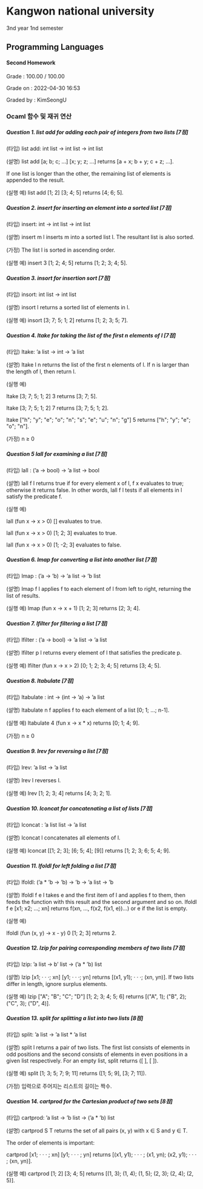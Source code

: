 # Kangwon national university

3nd year 1nd semester

## Programming Languages
#### Second Homework
Grade : 100.00 / 100.00

Grade on : 2022-04-30 16:53

Graded by	: KimSeongU

### Ocaml 함수 및 재귀 연산

##### Question 1. list add for adding each pair of integers from two lists [7점]
(타입) list add: int list -> int list -> int list

(설명) list add [a; b; c; ...] [x; y; z; ...] returns [a + x; b + y; c + z; ...].

If one list is longer than the other, the remaining list of elements is appended to the result.

(실행 예) list add [1; 2] [3; 4; 5] returns [4; 6; 5].




##### Question 2. insert for inserting an element into a sorted list [7점]
(타입) insert: int -> int list -> int list

(설명) insert m l inserts m into a sorted list l. The resultant list is also sorted.

(가정) The list l is sorted in ascending order.

(실행 예) insert 3 [1; 2; 4; 5] returns [1; 2; 3; 4; 5].




##### Question 3. insort for insertion sort [7점]
(타입) insort: int list -> int list

(설명) insort l returns a sorted list of elements in l.

(실행 예) insort [3; 7; 5; 1; 2] returns [1; 2; 3; 5; 7].

##### Question 4. ltake for taking the list of the first n elements of l [7점]
(타입) ltake: ’a list -> int -> ’a list

(설명) ltake l n returns the list of the first n elements of l. If n is larger than the length of l, then return l.

(실행 예)

ltake [3; 7; 5; 1; 2] 3 returns [3; 7; 5].

ltake [3; 7; 5; 1; 2] 7 returns [3; 7; 5; 1; 2].

ltake ["h"; "y"; "e"; "o"; "n"; "s"; "e"; "u"; "n"; "g"] 5 returns ["h"; "y"; "e"; "o"; "n"].

(가정) n ≥ 0




##### Question 5 lall for examining a list [7점]
(타입) lall : (’a -> bool) -> ’a list -> bool

(설명) lall f l returns true if for every element x of l, f x evaluates to true; otherwise it returns false. In other words, lall f l tests if all elements in l satisfy the predicate f.

(실행 예) 

lall (fun x -> x > 0) [] evaluates to true.

lall (fun x -> x > 0) [1; 2; 3] evaluates to true.

lall (fun x -> x > 0) [1; -2; 3] evaluates to false.




##### Question 6. lmap for converting a list into another list [7점]
(타입) lmap : (’a -> ’b) -> ’a list -> ’b list

(설명) lmap f l applies f to each element of l from left to right, returning the list of results.

(실행 예) lmap (fun x -> x + 1) [1; 2; 3] returns [2; 3; 4].




##### Question 7. lfilter for filtering a list [7점]
(타입) lfilter : (’a -> bool) -> ’a list -> ’a list

(설명) lfilter p l returns every element of l that satisfies the predicate p.

(실행 예) lfilter (fun x -> x > 2) [0; 1; 2; 3; 4; 5] returns [3; 4; 5].




##### Question 8. ltabulate [7점]
(타입) ltabulate : int -> (int -> ’a) -> ’a list

(설명) ltabulate n f applies f to each element of a list [0; 1; ...; n-1].

(실행 예) ltabulate 4 (fun x -> x * x) returns [0; 1; 4; 9].

(가정) n ≥ 0




##### Question 9. lrev for reversing a list [7점]
(타입) lrev: ’a list -> ’a list

(설명) lrev l reverses l.

(실행 예) lrev [1; 2; 3; 4] returns [4; 3; 2; 1].




##### Question 10. lconcat for concatenating a list of lists [7점]
(타입) lconcat : ’a list list -> ’a list

(설명) lconcat l concatenates all elements of l.

(실행 예) lconcat [[1; 2; 3]; [6; 5; 4]; [9]] returns [1; 2; 3; 6; 5; 4; 9].




##### Question 11. lfoldl for left folding a list [7점]
(타입) lfoldl: (’a * ’b -> ’b) -> ’b -> ’a list -> ’b

(설명) lfoldl f e l takes e and the first item of l and applies f to them, then feeds the function with this result and the second argument and so on.
lfoldl f e [x1; x2; ...; xn] returns f(xn, ..., f(x2, f(x1, e))...) or e if the list is empty.

(실행 예) 

lfoldl (fun (x, y) -> x - y) 0 [1; 2; 3] returns 2.




##### Question 12. lzip for pairing corresponding members of two lists [7점]
(타입) lzip: ’a list -> b’ list -> (’a * ’b) list

(설명) lzip [x1; · · ·; xn] [y1; · · ·; yn] returns [(x1, y1); · · ·; (xn, yn)]. If two lists differ in length, ignore surplus elements.

(실행 예) lzip ["A"; "B"; "C"; "D"] [1; 2; 3; 4; 5; 6] returns [("A", 1); ("B", 2); ("C", 3); ("D", 4)].




##### Question 13. split for splitting a list into two lists [8점]
(타입) split: ’a list -> ’a list * ’a list

(설명) split l returns a pair of two lists. The first list consists of elements in odd positions and the second consists of elements in even positions in a given list respectively. For an empty list, split returns ([ ], [ ]).

(실행 예) split [1; 3; 5; 7; 9; 11] returns ([1; 5; 9], [3; 7; 11]).

(가정) 입력으로 주어지는 리스트의 길이는 짝수.




##### Question 14. cartprod for the Cartesian product of two sets [8점]
(타입) cartprod: ’a list -> ’b list -> (’a * ’b) list

(설명) cartprod S T returns the set of all pairs (x, y) with x ∈ S and y ∈ T.

The order of elements is important:

cartprod [x1; · · · ; xn] [y1; · · · ; yn] returns [(x1, y1); · · · ; (x1, yn); (x2, y1); · · · ; (xn, yn)].

(실행 예) cartprod [1; 2] [3; 4; 5] returns [(1, 3); (1, 4); (1, 5); (2, 3); (2, 4); (2, 5)].
